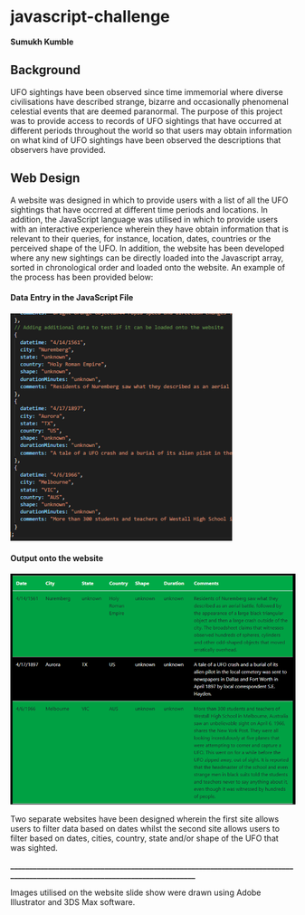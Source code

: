 # javascript-challenge

**Sumukh Kumble**

## Background

UFO sightings have been observed since time immemorial where diverse civilisations have described strange, bizarre and occasionally phenomenal celestial events that are deemed paranormal. The purpose of this project was to provide access to records of UFO sightings that have occurred at different periods throughout the world so that users may obtain information on what kind of UFO sightings have been observed the descriptions that observers have provided. 

## Web Design

A website was designed in which to provide users with a list of all the UFO sightings that have occrred at different time periods and locations. In addition, the JavaScript language was utilised in which to provide users with an interactive experience wherein they have obtain information that is relevant to their queries, for instance, location, dates, countries or the perceived shape of the UFO. In addition, the website has been developed where any new sightings can be directly loaded into the Javascript array, sorted in chronological order and loaded onto the website. An example of the process has been provided below:

#### Data Entry in the JavaScript File

![Screen Shot1](https://raw.githubusercontent.com/skumble27/javascript-challenge/main/screenshots/screenshot1.png)

#### Output onto the website

![Screenshot](https://raw.githubusercontent.com/skumble27/javascript-challenge/main/screenshots/screenshot2.png)

Two separate websites have been designed wherein the first site allows users to filter data based on dates whilst the second site allows users to filter based on dates, cities, country, state and/or shape of the UFO that was sighted. 

**____________________________________________________________________________________________________________________________**

Images utilised on the website slide show were drawn using Adobe Illustrator and 3DS Max software. 

